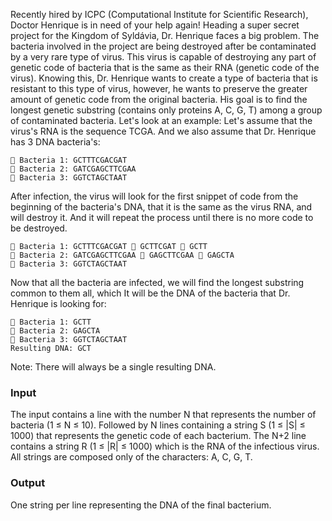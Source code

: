 Recently hired by ICPC (Computational Institute for Scientific Research), Doctor Henrique is in need of your help again! Heading a super secret project for the Kingdom of Syldávia, Dr. Henrique faces a big problem. The bacteria involved in the project are being destroyed after be contaminated by a very rare type of virus. This virus is capable of destroying any part of genetic code of bacteria that is the same as their RNA (genetic code of the virus). 
Knowing this, Dr. Henrique wants to create a type of bacteria that is resistant to this type of virus, however, he wants to preserve the greater amount of genetic code from the original bacteria. His goal is to find the longest genetic substring (contains only proteins A, C, G, T) among a group of contaminated bacteria.
Let's look at an example:
Let's assume that the virus's RNA is the sequence TCGA. And we also assume that Dr. Henrique has 3 DNA bacteria's:
~~~text
 Bacteria 1: GCTTTCGACGAT
 Bacteria 2: GATCGAGCTTCGAA
 Bacteria 3: GGTCTAGCTAAT
~~~
After infection, the virus will look for the first snippet of code from the beginning of the bacteria's DNA, that it is the same as the virus RNA, and will destroy it. And it will repeat the process until there is no more code to be destroyed.
~~~text
 Bacteria 1: GCTTTCGACGAT  GCTTCGAT  GCTT
 Bacteria 2: GATCGAGCTTCGAA  GAGCTTCGAA  GAGCTA
 Bacteria 3: GGTCTAGCTAAT
~~~
Now that all the bacteria are infected, we will find the longest substring common to them all, which It will be the DNA of the bacteria that Dr. Henrique is looking for:
~~~text
 Bacteria 1: GCTT
 Bacteria 2: GAGCTA
 Bacteria 3: GGTCTAGCTAAT
Resulting DNA: GCT
~~~
Note: There will always be a single resulting DNA.

### Input
The input contains a line with the number N that represents the number of bacteria (1 ≤ N ≤ 10). Followed by N lines containing a string S (1 ≤ |S| ≤ 1000) that represents the genetic code of each bacterium.
The N+2 line contains a string R (1 ≤ |R| ≤ 1000) which is the RNA of the infectious virus. 
All strings are composed only of the characters: A, C, G, T.
### Output
One string per line representing the DNA of the final bacterium.
